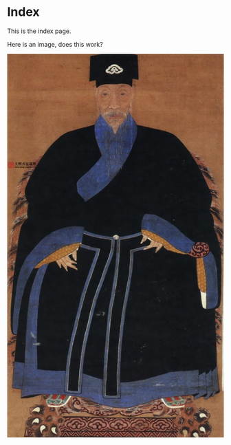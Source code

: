 # Index

This is the index page.

Here is an image, does this work?

![Daopao 1](./../assets/clothing_images/daopao-1.jpg)
